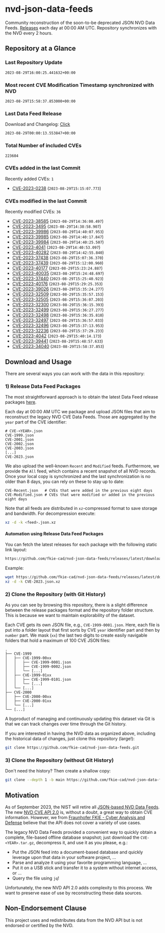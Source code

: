 # nvd-json-data-feeds

Community reconstruction of the soon-to-be deprecated JSON NVD Data Feeds. 
[Releases](https://github.com/fkie-cad/nvd-json-data-feeds/releases/latest) each day at 00:00 AM UTC.
Repository synchronizes with the NVD every 2 hours.

## Repository at a Glance

### Last Repository Update

```plain
2023-08-29T16:00:25.441632+00:00
```

### Most recent CVE Modification Timestamp synchronized with NVD

```plain
2023-08-29T15:58:37.853000+00:00
```

### Last Data Feed Release

Download and Changelog: [Click](https://github.com/fkie-cad/nvd-json-data-feeds/releases/latest)

```plain
2023-08-29T00:00:13.553847+00:00
```

### Total Number of included CVEs

```plain
223604
```

### CVEs added in the last Commit

Recently added CVEs: `1`

* [CVE-2023-0238](CVE-2023/CVE-2023-02xx/CVE-2023-0238.json) (`2023-08-29T15:15:07.773`)


### CVEs modified in the last Commit

Recently modified CVEs: `36`

* [CVE-2023-38585](CVE-2023/CVE-2023-385xx/CVE-2023-38585.json) (`2023-08-29T14:36:00.497`)
* [CVE-2023-3495](CVE-2023/CVE-2023-34xx/CVE-2023-3495.json) (`2023-08-29T14:38:58.907`)
* [CVE-2023-39986](CVE-2023/CVE-2023-399xx/CVE-2023-39986.json) (`2023-08-29T14:40:07.953`)
* [CVE-2023-39985](CVE-2023/CVE-2023-399xx/CVE-2023-39985.json) (`2023-08-29T14:40:17.847`)
* [CVE-2023-39984](CVE-2023/CVE-2023-399xx/CVE-2023-39984.json) (`2023-08-29T14:40:25.507`)
* [CVE-2023-4041](CVE-2023/CVE-2023-40xx/CVE-2023-4041.json) (`2023-08-29T14:40:53.097`)
* [CVE-2023-40282](CVE-2023/CVE-2023-402xx/CVE-2023-40282.json) (`2023-08-29T14:42:55.840`)
* [CVE-2023-37438](CVE-2023/CVE-2023-374xx/CVE-2023-37438.json) (`2023-08-29T15:07:36.370`)
* [CVE-2023-37439](CVE-2023/CVE-2023-374xx/CVE-2023-37439.json) (`2023-08-29T15:12:00.960`)
* [CVE-2023-40177](CVE-2023/CVE-2023-401xx/CVE-2023-40177.json) (`2023-08-29T15:23:24.887`)
* [CVE-2023-40035](CVE-2023/CVE-2023-400xx/CVE-2023-40035.json) (`2023-08-29T15:24:48.697`)
* [CVE-2023-37440](CVE-2023/CVE-2023-374xx/CVE-2023-37440.json) (`2023-08-29T15:25:40.923`)
* [CVE-2023-40176](CVE-2023/CVE-2023-401xx/CVE-2023-40176.json) (`2023-08-29T15:29:25.353`)
* [CVE-2023-39026](CVE-2023/CVE-2023-390xx/CVE-2023-39026.json) (`2023-08-29T15:35:24.277`)
* [CVE-2023-32509](CVE-2023/CVE-2023-325xx/CVE-2023-32509.json) (`2023-08-29T15:35:57.153`)
* [CVE-2023-32505](CVE-2023/CVE-2023-325xx/CVE-2023-32505.json) (`2023-08-29T15:36:07.203`)
* [CVE-2023-32300](CVE-2023/CVE-2023-323xx/CVE-2023-32300.json) (`2023-08-29T15:36:15.393`)
* [CVE-2023-32499](CVE-2023/CVE-2023-324xx/CVE-2023-32499.json) (`2023-08-29T15:36:27.277`)
* [CVE-2023-32498](CVE-2023/CVE-2023-324xx/CVE-2023-32498.json) (`2023-08-29T15:36:35.810`)
* [CVE-2023-32497](CVE-2023/CVE-2023-324xx/CVE-2023-32497.json) (`2023-08-29T15:36:57.033`)
* [CVE-2023-32496](CVE-2023/CVE-2023-324xx/CVE-2023-32496.json) (`2023-08-29T15:37:13.953`)
* [CVE-2023-32236](CVE-2023/CVE-2023-322xx/CVE-2023-32236.json) (`2023-08-29T15:37:29.233`)
* [CVE-2023-4042](CVE-2023/CVE-2023-40xx/CVE-2023-4042.json) (`2023-08-29T15:40:14.173`)
* [CVE-2023-39441](CVE-2023/CVE-2023-394xx/CVE-2023-39441.json) (`2023-08-29T15:48:57.633`)
* [CVE-2023-34040](CVE-2023/CVE-2023-340xx/CVE-2023-34040.json) (`2023-08-29T15:58:37.853`)


## Download and Usage

There are several ways you can work with the data in this repository:

### 1) Release Data Feed Packages

The most straightforward approach is to obtain the latest Data Feed release packages [here](https://github.com/fkie-cad/nvd-json-data-feeds/releases/latest).

Each day at 00:00 AM UTC we package and upload JSON files that aim to reconstruct the legacy NVD CVE Data Feeds.
Those are aggregated by the `year` part of the CVE identifier:

```
# CVE-<YEAR>.json
CVE-1999.json
CVE-2001.json
CVE-2002.json
CVE-2003.json
[...]
CVE-2023.json
```

We also upload the well-known `Recent` and `Modified` feeds.
Furthermore, we provide the `All` feed, which contains a recent snapshot of all NVD records.
Once your local copy is synchronized and the last synchronization is no older than 8 days, you can rely on these to stay up to date:

```plain
CVE-Recent.json   # CVEs that were added in the previous eight days
CVE-Modified.json # CVEs that were modified or added in the previous eight days
```

Note that all feeds are distributed in `xz`-compressed format to save storage and bandwidth.
For decompression execute:

```sh
xz -d -k <feed>.json.xz
```


#### Automation using Release Data Feed Packages

You can fetch the latest releases for each package with the following static link layout:

```sh
https://github.com/fkie-cad/nvd-json-data-feeds/releases/latest/download/CVE-<YEAR>.json.xz
```

Example:

```sh
wget https://github.com/fkie-cad/nvd-json-data-feeds/releases/latest/download/CVE-2023.json.xz
xz -d -k CVE-2023.json.xz
```

### 2) Clone the Repository (with Git History)

As you can see by browsing this repository, there is a slight difference between the release packages format and the repository folder structure.
This is because we want to maintain explorability of the dataset.

Each CVE gets its own JSON file, e.g., `CVE-1999-0001.json`.
Here, each file is put into a folder layout that first sorts by CVE `year` identifier part and then by `number` part.
We mask (`xx`) the last two digits to create easily navigable folders that hold a maximum of 100 CVE JSON files:

```plain
.
├── CVE-1999
│   ├── CVE-1999-00xx
│   │   ├── CVE-1999-0001.json
│   │   ├── CVE-1999-0002.json
│   │   └── [...]
│   ├── CVE-1999-01xx
│   │   ├── CVE-1999-0101.json
│   │   └── [...]
│   └── [...]
├── CVE-2000
│   ├── CVE-2000-00xx
│   ├── CVE-2000-01xx
│   └── [...]
└── [...]
```

A byproduct of managing and continuously updating this dataset via Git is that we can track changes over time through the Git history.

If you are interested in having the NVD data as organized above, including the historical data of changes, just clone this repository (large!):

```sh
git clone https://github.com/fkie-cad/nvd-json-data-feeds.git
```

### 3) Clone the Repository (without Git History)

Don't need the history? Then create a shallow copy:

```sh
git clone --depth 1 -b main https://github.com/fkie-cad/nvd-json-data-feeds.git
```

## Motivation

As of September 2023, the NIST will retire all [JSON-based NVD Data Feeds](https://nvd.nist.gov/vuln/data-feeds#divRetirementBanner-1).
The new [NVD CVE API 2.0](https://nvd.nist.gov/developers/vulnerabilities) is, without a doubt, a great way to obtain CVE information.
However, we from [Fraunhofer FKIE - Cyber Analysis and Defense](https://www.fkie.fraunhofer.de/en/departments/cad.html) believe that the API does not cover a variety of use cases.

The legacy NVD Data Feeds provided a convenient way to quickly obtain a complete, file-based offline database snapshot; just download the `CVE-<YEAR>.tar.gz`, decompress it, and use it as you please, e.g.:

* Put the JSON feed into a document-based database and quickly leverage upon that data in your software project, ...
* Parse and analyze it using your favorite programming language, ...
* Put it on a USB stick and transfer it to a system without internet access, or ...
* Query the file using `jq`!

Unfortunately, the new NVD API 2.0 adds complexity to this process.
We want to preserve ease of use by reconstructing these data sources.

## Non-Endorsement Clause

This project uses and redistributes data from the NVD API but is not endorsed or certified by the NVD.
